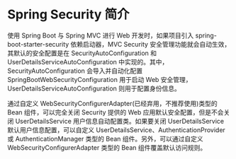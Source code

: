# Spring Security 简介

使用 Spring Boot 与 Spring MVC 进行 Web 开发时，如果项目引入 spring-boot-starter-security
依赖启动器，MVC Security 安全管理功能就会自动生效，其默认的安全配置是在 SecurityAutoConfiguration 和
UserDetailsServiceAutoConfiguration 中实现的。其中，SecurityAutoConfiguration 会导入并自动化配置
SpringBootWebSecurityConfiguration 用于启动 Web 安全管理，UserDetailsServiceAutoConfiguration
则用于配置身份信息。

通过自定义 WebSecurityConfigurerAdapter(已经弃用，不推荐使用)类型的 Bean 组件，可以完全关闭 Security
提供的 Web 应用默认安全配置，但是不会关闭 UserDetailsService 用户信息自动配置类。如果要关闭 UserDetailsService
默认用户信息配置，可以自定义 UserDetailsService、AuthenticationProvider 或 AuthenticationManager
类型的 Bean 组件。另外，可以通过自定义 WebSecurityConfigurerAdapter 类型的 Bean 组件覆盖默认访问规则。
